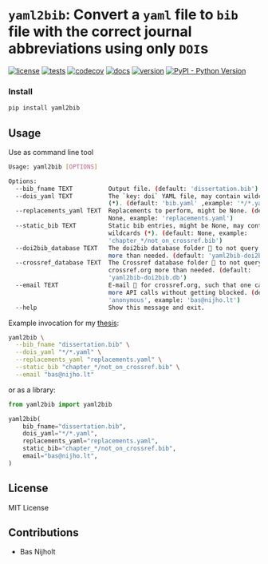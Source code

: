 # `yaml2bib`: Convert a `yaml` file to `bib` file with the correct journal abbreviations using only `DOI`s

[![license](https://img.shields.io/github/license/basnijholt/yaml2bib)](https://github.com/basnijholt/yaml2bib/blob/master/LICENSE)
[![tests](https://github.com/basnijholt/yaml2bib/workflows/tests/badge.svg)](https://github.com/basnijholt/yaml2bib/actions?query=workflow%3Atests)
[![codecov](https://img.shields.io/codecov/c/github/basnijholt/yaml2bib)](https://codecov.io/gh/basnijholt/yaml2bib)
[![docs](https://img.shields.io/readthedocs/yaml2bib)](https://yaml2bib.readthedocs.io)
[![version](https://img.shields.io/pypi/v/yaml2bib)](https://pypi.org/project/yaml2bib/)
[![PyPI - Python Version](https://img.shields.io/pypi/pyversions/yaml2bib)](https://pypi.org/project/yaml2bib/)

### Install
```bash
pip install yaml2bib
```

## Usage
Use as command line tool
```bash
Usage: yaml2bib [OPTIONS]

Options:
  --bib_fname TEXT          Output file. (default: 'dissertation.bib')
  --dois_yaml TEXT          The `key: doi` YAML file, may contain wildcards
                            (*). (default: 'bib.yaml' ,example: '*/*.yaml')
  --replacements_yaml TEXT  Replacements to perform, might be None. (default:
                            None, example: 'replacements.yaml')
  --static_bib TEXT         Static bib entries, might be None, may contain
                            wildcards (*). (default: None, example:
                            'chapter_*/not_on_crossref.bib')
  --doi2bib_database TEXT   The doi2bib database folder 📁 to not query doi.org
                            more than needed. (default: 'yaml2bib-doi2bib.db')
  --crossref_database TEXT  The Crossref database folder 📁 to not query
                            crossref.org more than needed. (default:
                            'yaml2bib-doi2bib.db')
  --email TEXT              E-mail 📧 for crossref.org, such that one can make
                            more API calls without getting blocked. (default:
                            'anonymous', example: 'bas@nijho.lt')
  --help                    Show this message and exit.
```

Example invocation for my [thesis](https://gitlab.kwant-project.org/qt/basnijholt/thesis-bas-nijholt):
```bash
yaml2bib \
  --bib_fname "dissertation.bib" \
  --dois_yaml "*/*.yaml" \
  --replacements_yaml "replacements.yaml" \
  --static_bib "chapter_*/not_on_crossref.bib" \
  --email "bas@nijho.lt"
```

or as a library:
```python
from yaml2bib import yaml2bib

yaml2bib(
    bib_fname="dissertation.bib",
    dois_yaml="*/*.yaml",
    replacements_yaml="replacements.yaml",
    static_bib="chapter_*/not_on_crossref.bib",
    email="bas@nijho.lt",
)
```

## License
MIT License

## Contributions
- Bas Nijholt
